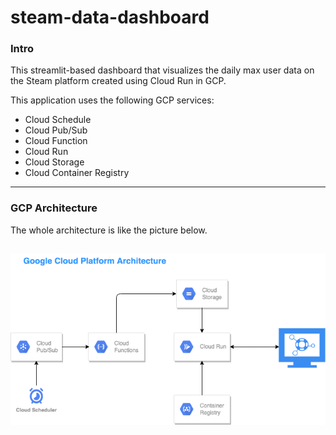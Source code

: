 # steam-data-dashboard

### Intro
This streamlit-based dashboard that visualizes the daily max user data on the Steam platform created using Cloud Run in GCP.

This application uses the following GCP services:
  - Cloud Schedule
  - Cloud Pub/Sub
  - Cloud Function
  - Cloud Run
  - Cloud Storage
  - Cloud Container Registry

---

### GCP Architecture
The whole architecture is like the picture below.

![architecture](gcp_architecture.png)
---
